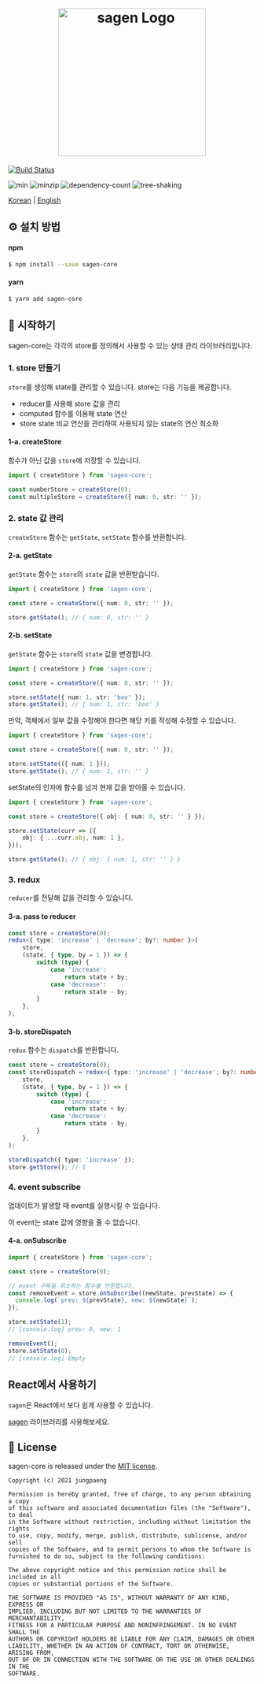 <h1 align=center style="max-width: 100%;">
  <img width="300" alt="sagen Logo" src="https://user-images.githubusercontent.com/26024412/101279836-780ddb80-3808-11eb-9ff5-69693c56373e.png" style="max-width: 100%;"><br/>
</h1>

[![Build Status](https://travis-ci.com/jungpaeng/sagen-core.svg?branch=main)](https://travis-ci.com/jungpaeng/sagen-core)

![min](https://badgen.net/bundlephobia/min/sagen-core@latest)
![minzip](https://badgen.net/bundlephobia/minzip/sagen-core@latest)
![dependency-count](https://badgen.net/bundlephobia/dependency-count/sagen-core@latest)
![tree-shaking](https://badgen.net/bundlephobia/tree-shaking/sagen-core@latest)

[Korean](https://github.com/jungpaeng/sagen-core/blob/main/readme-kr.md) | [English](https://github.com/jungpaeng/sagen-core/blob/main/readme.md)

## ⚙ 설치 방법
#### npm
```bash
$ npm install --save sagen-core
```
#### yarn
```bash
$ yarn add sagen-core
```

## 🏃 시작하기

sagen-core는 각각의 store를 정의해서 사용할 수 있는 상태 관리 라이브러리입니다.

### 1. store 만들기

`store`를 생성해 state를 관리할 수 있습니다. store는 다음 기능을 제공합니다.

- reducer를 사용해 store 값을 관리
- computed 함수를 이용해 state 연산
- store state 비교 연산을 관리하여 사용되지 않는 state의 연산 최소화

#### 1-a. createStore

함수가 아닌 값을 `store`에 저장할 수 있습니다.

```typescript
import { createStore } from 'sagen-core';

const numberStore = createStore(0);
const multipleStore = createStore({ num: 0, str: '' });
```

### 2. state 값 관리

`createStore` 함수는 `getState`, `setState` 함수를 반환합니다.

#### 2-a. getState

`getState` 함수는 `store`의 `state` 값을 반환받습니다.

```typescript
import { createStore } from 'sagen-core';

const store = createStore({ num: 0, str: '' });

store.getState(); // { num: 0, str: '' }
```

#### 2-b. setState

`getState` 함수는 `store`의 `state` 값을 변경합니다.

```typescript
import { createStore } from 'sagen-core';

const store = createStore({ num: 0, str: '' });

store.setState({ num: 1, str: 'boo' });
store.getState(); // { num: 1, str: 'boo' }
```

만약, 객체에서 일부 값을 수정해야 한다면 해당 키를 작성해 수정할 수 있습니다.

```typescript
import { createStore } from 'sagen-core';

const store = createStore({ num: 0, str: '' });

store.setState(({ num: 1 }));
store.getState(); // { num: 1, str: '' }
```

setState의 인자에 함수를 넘겨 현재 값을 받아올 수 있습니다.

```typescript
import { createStore } from 'sagen-core';

const store = createStore({ obj: { num: 0, str: '' } });

store.setState(curr => ({
    obj: { ...curr.obj, num: 1 },
}));

store.getState(); // { obj: { num: 1, str: '' } }
```

### 3. redux

`reducer`를 전달해 값을 관리할 수 있습니다.

#### 3-a. pass to reducer

```typescript jsx
const store = createStore(0);
redux<{ type: 'increase' | 'decrease'; by?: number }>(
    store,
    (state, { type, by = 1 }) => {
        switch (type) {
            case 'increase':
                return state + by;
            case 'decrease':
                return state - by;
        }
    },
);
```

#### 3-b. storeDispatch

`redux` 함수는 `dispatch`를 반환합니다.

```typescript jsx
const store = createStore(0);
const storeDispatch = redux<{ type: 'increase' | 'decrease'; by?: number }>(
    store,
    (state, { type, by = 1 }) => {
        switch (type) {
            case 'increase':
                return state + by;
            case 'decrease':
                return state - by;
        }
    },
);

storeDispatch({ type: 'increase' });
store.getStore(); // 1
```

### 4. event subscribe

업데이트가 발생할 때 event를 실행시킬 수 있습니다.

이 event는 state 값에 영향을 줄 수 없습니다.

#### 4-a. onSubscribe

```ts
import { createStore } from 'sagen-core';

const store = createStore(0);

// event 구독을 취소하는 함수를 반환합니다.
const removeEvent = store.onSubscribe((newState, prevState) => {
  console.log(`prev: ${prevState}, new: ${newState}`);
});

store.setState(1);
// [console.log] prev: 0, new: 1

removeEvent();
store.setState(0);
// [console.log] Empty
```

## React에서 사용하기

`sagen`은 React에서 보다 쉽게 사용할 수 있습니다.

[sagen](https://www.npmjs.com/package/sagen) 라이브러리를 사용해보세요.

## 📜 License
sagen-core is released under the [MIT license](https://github.com/jungpaeng/sagen-core/blob/main/LICENSE).

```
Copyright (c) 2021 jungpaeng

Permission is hereby granted, free of charge, to any person obtaining a copy
of this software and associated documentation files (the "Software"), to deal
in the Software without restriction, including without limitation the rights
to use, copy, modify, merge, publish, distribute, sublicense, and/or sell
copies of the Software, and to permit persons to whom the Software is
furnished to do so, subject to the following conditions:

The above copyright notice and this permission notice shall be included in all
copies or substantial portions of the Software.

THE SOFTWARE IS PROVIDED "AS IS", WITHOUT WARRANTY OF ANY KIND, EXPRESS OR
IMPLIED, INCLUDING BUT NOT LIMITED TO THE WARRANTIES OF MERCHANTABILITY,
FITNESS FOR A PARTICULAR PURPOSE AND NONINFRINGEMENT. IN NO EVENT SHALL THE
AUTHORS OR COPYRIGHT HOLDERS BE LIABLE FOR ANY CLAIM, DAMAGES OR OTHER
LIABILITY, WHETHER IN AN ACTION OF CONTRACT, TORT OR OTHERWISE, ARISING FROM,
OUT OF OR IN CONNECTION WITH THE SOFTWARE OR THE USE OR OTHER DEALINGS IN THE
SOFTWARE.
```